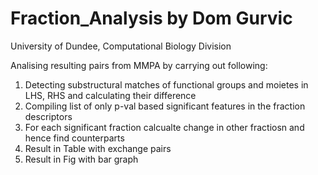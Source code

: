 # Fraction_Analysis by Dom Gurvic
University of Dundee, Computational Biology Division


Analising resulting pairs from MMPA by carrying out following:
  1. Detecting substructural matches of functional groups and moietes in LHS, RHS and calculating their difference
  2. Compiling list of only p-val based significant features in the fraction descriptors
  3. For each significant fraction calcualte change in other fractiosn and hence find counterparts
  4. Result in Table with exchange pairs
  5. Result in Fig with bar graph

